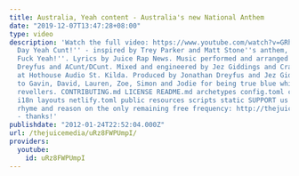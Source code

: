 ```yaml
---
title: Australia, Yeah content - Australia's new National Anthem
date: "2019-12-07T13:47:28+08:00"
type: video
description: 'Watch the full video: https://www.youtube.com/watch?v=GRhBRg-XkWY ''Australia
  Day Yeah Cunt!'' - inspired by Trey Parker and Matt Stone''s anthem, ''America -
  Fuck Yeah!''. Lyrics by Juice Rap News. Music performed and arranged by Jonathan
  Dreyfus and ACunt/DCunt. Mixed and engineered by Jez Giddings and Craig Harnath
  at Hothouse Audio St. Kilda. Produced by Jonathan Dreyfus and Jez Giddings. Thanks
  to Gavin, David, Lauren, Zoe, Simon and Jodie for being true blue whitefella barbie
  revellers. CONTRIBUTING.md LICENSE README.md archetypes config.toml content data
  i18n layouts netlify.toml public resources scripts static SUPPORT us to keep broadcasting
  rhyme and reason on the only remaining free frequency: http://thejuicemedia.com/donate
  - thanks!'
publishdate: "2012-01-24T22:52:04.000Z"
url: /thejuicemedia/uRz8FWPUmpI/
providers:
  youtube:
    id: uRz8FWPUmpI
---
```

